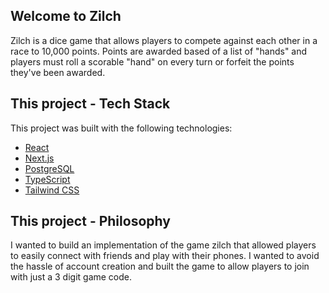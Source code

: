 ## Welcome to Zilch

Zilch is a dice game that allows players to compete against each other in a race to 10,000 points. Points are awarded based of a list of "hands" and players must roll a scorable "hand" on every turn or forfeit the points they've been awarded.

## This project - Tech Stack

This project was built with the following technologies:

- [React](https://reactjs.org/)
- [Next.js](https://nextjs.org/)
- [PostgreSQL](https://www.postgresql.org/)
- [TypeScript](https://www.typescriptlang.org/)
- [Tailwind CSS](https://tailwindcss.com/)

## This project - Philosophy

I wanted to build an implementation of the game zilch that allowed players to easily connect with friends and play with their phones. I wanted to avoid the hassle of account creation and built the game to allow players to join with just a 3 digit game code.
